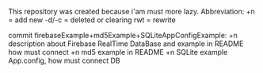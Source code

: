 This repository was created because i'am must more lazy.
Abbreviation:
+n = add new
-d/-c = deleted or clearing
rwt = rewrite

commit firebaseExample+md5Example+SQLiteAppConfigExample:
+n description about Firebase RealTime DataBase and example in README how must connect
+n md5 example in README
+n SQLite example App.config, how must connect DB
